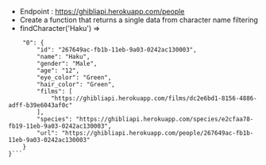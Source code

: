 - Endpoint : https://ghibliapi.herokuapp.com/people
- Create a function that returns a single data from character name filtering
- findCharacter('Haku') => 
```{
	"0": {
		"id": "267649ac-fb1b-11eb-9a03-0242ac130003",
		"name": "Haku",
		"gender": "Male",
		"age": "12",
		"eye_color": "Green",
		"hair_color": "Green",
		"films": [
			"https://ghibliapi.herokuapp.com/films/dc2e6bd1-8156-4886-adff-b39e6043af0c"
		],
		"species": "https://ghibliapi.herokuapp.com/species/e2cfaa78-fb19-11eb-9a03-0242ac130003",
		"url": "https://ghibliapi.herokuapp.com/people/267649ac-fb1b-11eb-9a03-0242ac130003"
	}
}```
